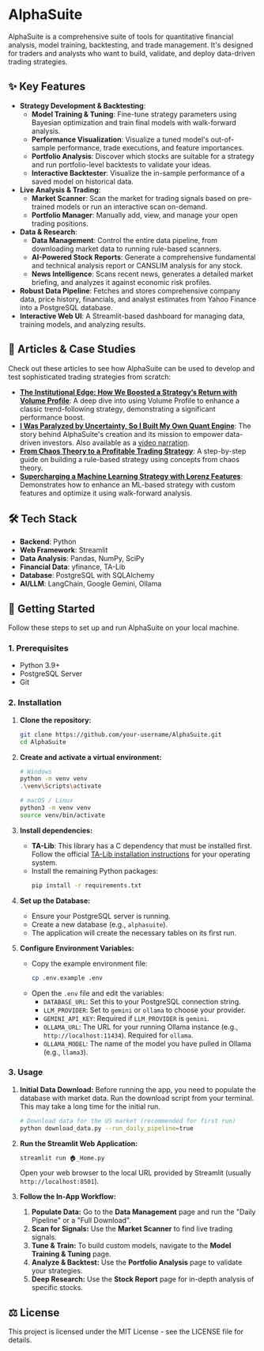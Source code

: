 # AlphaSuite

AlphaSuite is a comprehensive suite of tools for quantitative financial analysis, model training, backtesting, and trade management. It's designed for traders and analysts who want to build, validate, and deploy data-driven trading strategies.

## ✨ Key Features

*   **Strategy Development & Backtesting**:
    *   **Model Training & Tuning**: Fine-tune strategy parameters using Bayesian optimization and train final models with walk-forward analysis.
    *   **Performance Visualization**: Visualize a tuned model's out-of-sample performance, trade executions, and feature importances.
    *   **Portfolio Analysis**: Discover which stocks are suitable for a strategy and run portfolio-level backtests to validate your ideas.
    *   **Interactive Backtester**: Visualize the in-sample performance of a saved model on historical data.
*   **Live Analysis & Trading**:
    *   **Market Scanner**: Scan the market for trading signals based on pre-trained models or run an interactive scan on-demand.
    *   **Portfolio Manager**: Manually add, view, and manage your open trading positions.
*   **Data & Research**:
    *   **Data Management**: Control the entire data pipeline, from downloading market data to running rule-based scanners.
    *   **AI-Powered Stock Reports**: Generate a comprehensive fundamental and technical analysis report or CANSLIM analysis for any stock.
    *   **News Intelligence**: Scans recent news, generates a detailed market briefing, and analyzes it against economic risk profiles.
*   **Robust Data Pipeline**: Fetches and stores comprehensive company data, price history, financials, and analyst estimates from Yahoo Finance into a PostgreSQL database.
*   **Interactive Web UI**: A Streamlit-based dashboard for managing data, training models, and analyzing results. 

## 📖 Articles & Case Studies

Check out these articles to see how AlphaSuite can be used to develop and test sophisticated trading strategies from scratch:

*   **[The Institutional Edge: How We Boosted a Strategy’s Return with Volume Profile](https://medium.com/codex/the-institutional-edge-how-we-boosted-a-strategys-return-from-162-to-223-with-one-indicator-eef74cadae91)**: A deep dive into using Volume Profile to enhance a classic trend-following strategy, demonstrating a significant performance boost.
*   **[I Was Paralyzed by Uncertainty, So I Built My Own Quant Engine](https://medium.com/codex/i-was-paralyzed-by-stock-market-uncertainty-so-i-built-my-own-quant-engine-176a6706c451)**: The story behind AlphaSuite's creation and its mission to empower data-driven investors. Also available as a [video narration](https://youtu.be/NXk7bXPYGP8).
*   **[From Chaos Theory to a Profitable Trading Strategy](https://medium.com/codex/from-chaos-theory-to-a-profitable-trading-strategy-in-30-minutes-d247cba4bbbd)**: A step-by-step guide on building a rule-based strategy using concepts from chaos theory.
*   **[Supercharging a Machine Learning Strategy with Lorenz Features](https://medium.com/codex/from-chaos-to-alpha-part-2-supercharging-a-machine-learning-strategy-with-lorenz-features-794acfd3f88c)**: Demonstrates how to enhance an ML-based strategy with custom features and optimize it using walk-forward analysis.

## 🛠️ Tech Stack

*   **Backend**: Python
*   **Web Framework**: Streamlit
*   **Data Analysis**: Pandas, NumPy, SciPy
*   **Financial Data**: yfinance, TA-Lib
*   **Database**: PostgreSQL with SQLAlchemy
*   **AI/LLM**: LangChain, Google Gemini, Ollama

## 🚀 Getting Started

Follow these steps to set up and run AlphaSuite on your local machine.

### 1. Prerequisites

*   Python 3.9+
*   PostgreSQL Server
*   Git

### 2. Installation

1.  **Clone the repository:**
    ```bash
    git clone https://github.com/your-username/AlphaSuite.git
    cd AlphaSuite
    ```

2.  **Create and activate a virtual environment:**
    ```bash
    # Windows
    python -m venv venv
    .\venv\Scripts\activate

    # macOS / Linux
    python3 -m venv venv
    source venv/bin/activate
    ```

3.  **Install dependencies:**
    *   **TA-Lib**: This library has a C dependency that must be installed first. Follow the official [TA-Lib installation instructions](https://github.com/mrjbq7/ta-lib) for your operating system.
    *   Install the remaining Python packages:
        ```bash
        pip install -r requirements.txt
        ```

4.  **Set up the Database:**
    *   Ensure your PostgreSQL server is running.
    *   Create a new database (e.g., `alphasuite`).
    *   The application will create the necessary tables on its first run.

5.  **Configure Environment Variables:**
    *   Copy the example environment file:
        ```bash
        cp .env.example .env
        ```
    *   Open the `.env` file and edit the variables:
        *   `DATABASE_URL`: Set this to your PostgreSQL connection string.
        *   `LLM_PROVIDER`: Set to `gemini` or `ollama` to choose your provider.
        *   `GEMINI_API_KEY`: Required if `LLM_PROVIDER` is `gemini`.
        *   `OLLAMA_URL`: The URL for your running Ollama instance (e.g., `http://localhost:11434`). Required for `ollama`.
        *   `OLLAMA_MODEL`: The name of the model you have pulled in Ollama (e.g., `llama3`).

### 3. Usage

1.  **Initial Data Download:**
    Before running the app, you need to populate the database with market data. Run the download script from your terminal. This may take a long time for the initial run.
    ```bash
    # Download data for the US market (recommended for first run)
    python download_data.py --run_daily_pipeline=true
    ```

2.  **Run the Streamlit Web Application:**
    ```bash
    streamlit run 🏠_Home.py
    ```
    Open your web browser to the local URL provided by Streamlit (usually `http://localhost:8501`).

3.  **Follow the In-App Workflow:**
    1.  **Populate Data:** Go to the **Data Management** page and run the "Daily Pipeline" or a "Full Download".
    2.  **Scan for Signals:** Use the **Market Scanner** to find live trading signals.
    3.  **Tune & Train:** To build custom models, navigate to the **Model Training & Tuning** page.
    4.  **Analyze & Backtest:** Use the **Portfolio Analysis** page to validate your strategies.
    5.  **Deep Research:** Use the **Stock Report** page for in-depth analysis of specific stocks.

## ⚖️ License

This project is licensed under the MIT License - see the LICENSE file for details.